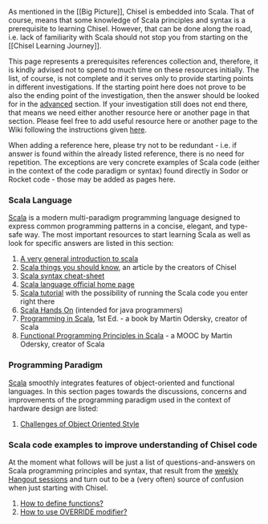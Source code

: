 As mentioned in the [[Big Picture]], Chisel is embedded into Scala. That of course, means that some knowledge of Scala principles and syntax is a prerequisite to learning Chisel. However, that can be done along the road, i.e. lack of familiarity with Scala should not stop you from starting on the [[Chisel Learning Journey]].

This page represents a prerequisites references collection and, therefore, it is kindly advised not to spend to much time on these resources initially. The list, of course, is not complete and it serves only to provide starting points in different investigations. If the starting point here does not prove to be also the ending point of the investigation, then the answer should be looked for in the [advanced](Advanced-Examples-of-Using-Chisel) section. If your investigation still does not end there, that means we need either another resource here or another page in that section. Please feel free to add useful resource here or another page to the Wiki following the instructions given [here](suggestions-for-improvement-to-Learning-Journey).

When adding a reference here, please try not to be redundant - i.e. if answer is found within the already listed reference, there is no need for repetition. The exceptions are very concrete examples of Scala code (either in the context of the code paradigm or syntax) found directly in Sodor or Rocket code - those may be added as pages here.

### Scala Language

[Scala](http://scala-lang.org/) is a modern multi-paradigm programming language designed to express common programming patterns in a concise, elegant, and type-safe way. The most important resources to start learning Scala as well as look for specific answers are listed in this section:

1. [A very general introduction to scala](https://www.slideshare.net/al3x/why-scala-presentation/10)
1. [Scala things you should know](https://github.com/freechipsproject/chisel3/wiki/Scala-Things-You-Should-Know), an article by the creators of Chisel
1. [Scala syntax cheat-sheet](http://docs.scala-lang.org/cheatsheets/index.html)
1. [Scala language official home page](http://scala-lang.org/)
1. [Scala tutorial](https://www.tutorialspoint.com/scala/index.htm) with the possibility of running the Scala code you enter right there
1. [Scala Hands On](http://www.scala-lang.org/docu/files/ScalaTutorial.pdf) (intended for java programmers)
1. [Programming in Scala](https://www.artima.com/pins1ed/), 1st Ed. - a book by Martin Odersky, creator of Scala
1. [Functional Programming Principles in Scala](https://www.coursera.org/learn/progfun1/home/welcome) - a MOOC by Martin Odersky, creator of Scala

### Programming Paradigm

[Scala](http://scala-lang.org/) smoothly integrates features of object-oriented and functional languages. In this section pages towards the discussions, concerns and improvements of the programming paradigm used in the context of hardware design are listed:

1. [Challenges of Object Oriented Style](challenges-of-Object-Oriented-style)

### Scala code examples to improve understanding of Chisel code

At the moment what follows will be just a list of questions-and-answers on Scala programming principles and syntax, that result from the [weekly Hangout sessions](https://hangouts.google.com/?action=group&key=qOKQrvMjplnJAC133&pli=1) and turn out to be a (very often) source of confusion when just starting with Chisel.

1. [How to define functions?](how-to-define-functions)
1. [How to use OVERRIDE modifier?](how-to-use-override-modifier)